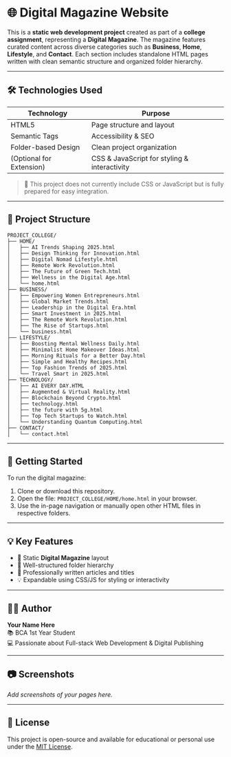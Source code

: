
# 🌐 Digital Magazine Website

This is a **static web development project** created as part of a **college assignment**, representing a **Digital Magazine**. The magazine features curated content across diverse categories such as **Business**, **Home**, **Lifestyle**, and **Contact**. Each section includes standalone HTML pages written with clean semantic structure and organized folder hierarchy.

---

## 🛠️ Technologies Used

| Technology | Purpose |
|------------|---------|
| HTML5      | Page structure and layout |
| Semantic Tags | Accessibility & SEO |
| Folder-based Design | Clean project organization |
| (Optional for Extension) | CSS & JavaScript for styling & interactivity |

> 📌 This project does not currently include CSS or JavaScript but is fully prepared for easy integration.

---

## 📁 Project Structure

```
PROJECT_COLLEGE/
├── HOME/
│   ├── AI Trends Shaping 2025.html
│   ├── Design Thinking for Innovation.html
│   ├── Digital Nomad Lifestyle.html
│   ├── Remote Work Revolution.html
│   ├── The Future of Green Tech.html
│   ├── Wellness in the Digital Age.html
│   └── home.html
├── BUSINESS/
│   ├── Empowering Women Entrepreneurs.html
│   ├── Global Market Trends.html
│   ├── Leadership in the Digital Era.html
│   ├── Smart Investment in 2025.html
│   ├── The Remote Work Revolution.html
│   ├── The Rise of Startups.html
│   └── business.html
├── LIFESTYLE/
│   ├── Boosting Mental Wellness Daily.html
│   ├── Minimalist Home Makeover Ideas.html
│   ├── Morning Rituals for a Better Day.html
│   ├── Simple and Healthy Recipes.html
│   ├── Top Fashion Trends of 2025.html
│   └── Travel Smart in 2025.html
├── TECHNOLOGY/
│   ├── AI EVERY DAY.HTML
│   ├── Augmented & Virtual Reality.html
│   ├── Blockchain Beyond Crypto.html
│   ├── technology.html
│   ├── the future with 5g.html
│   ├── Top Tech Startups to Watch.html
│   └── Understanding Quantum Computing.html
├── CONTACT/
│   └── contact.html
```

---

## 🚀 Getting Started

To run the digital magazine:

1. Clone or download this repository.
2. Open the file: `PROJECT_COLLEGE/HOME/home.html` in your browser.
3. Use the in-page navigation or manually open other HTML files in respective folders.

---

## 💡 Key Features

- 📰 Static **Digital Magazine** layout
- 📁 Well-structured folder hierarchy
- 📝 Professionally written articles and titles
- 💡 Expandable using CSS/JS for styling or interactivity

---

## 🙋‍♂️ Author

**Your Name Here**  
📚 BCA 1st Year Student  
💻 Passionate about Full-stack Web Development & Digital Publishing

---

## 📷 Screenshots

_Add screenshots of your pages here._

---

## 🧾 License

This project is open-source and available for educational or personal use under the [MIT License](LICENSE).

